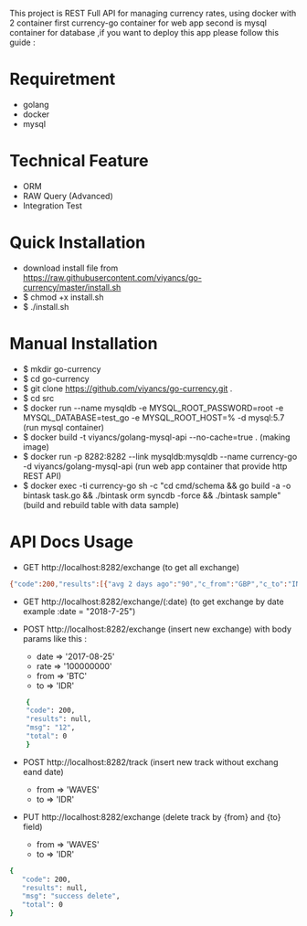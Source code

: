 This project is REST Full API for managing currency rates, using docker with 2 container first currency-go container  for web app second is mysql container for database ,if you want to  deploy this app please follow this guide :

Requiretment
============
- golang
- docker
- mysql

Technical Feature
===================
- ORM
- RAW Query (Advanced)
- Integration Test

Quick Installation
===========
- download install file from https://raw.githubusercontent.com/viyancs/go-currency/master/install.sh
- $ chmod +x install.sh
- $ ./install.sh

Manual Installation
==========
- $ mkdir go-currency
- $ cd go-currency
- $ git clone https://github.com/viyancs/go-currency.git .
- $ cd src
- $ docker run --name mysqldb -e MYSQL_ROOT_PASSWORD=root -e MYSQL_DATABASE=test_go -e MYSQL_ROOT_HOST=% -d mysql:5.7 (run mysql container)
- $ docker build -t viyancs/golang-mysql-api --no-cache=true . (making image)
- $ docker run -p 8282:8282 --link mysqldb:mysqldb --name currency-go -d viyancs/golang-mysql-api (run web app container that provide http REST API)
- $ docker exec -ti currency-go sh -c "cd cmd/schema && go build -a -o bintask task.go && ./bintask orm syncdb -force && ./bintask sample" (build and rebuild table with data sample)


API Docs Usage
==========
- GET http://localhost:8282/exchange (to get all exchange)

``` bash
{"code":200,"results":[{"avg 2 days ago":"90","c_from":"GBP","c_to":"INR","date":"2018-07-25 00:00:00","id":"4","rate":"90.4866"},{"avg 2 days ago":"14750","c_from":"USD","c_to":"IDR","date":"2018-07-25 00:00:00","id":"5","rate":"14750"},{"avg 2 days ago":"1","c_from":"USD","c_to":"GBP","date":"2018-07-25 00:00:00","id":"6","rate":"0.761913"},{"avg 2 days ago":"0","c_from":"USD","c_to":"JPN","date":"2018-07-25 00:00:00","id":"7","rate":"insufficient data"},{"avg 2 days ago":"0","c_from":"JPN","c_to":"GBP","date":"2018-07-25 00:00:00","id":"8","rate":"insufficient data"},{"avg 2 days ago":"130000000","c_from":"BTC","c_to":"IDR","date":"2018-07-25 00:00:00","id":"10","rate":"130000000"}],"msg":"","total":6}

```

- GET http://localhost:8282/exchange/(:date) (to get exchange by date example :date = "2018-7-25")

- POST http://localhost:8282/exchange (insert new exchange) with body params like this :
    - date => '2017-08-25'
    - rate => '100000000'
    - from => 'BTC'
    - to   => 'IDR'
    
```bash
    {
    "code": 200,
    "results": null,
    "msg": "12",
    "total": 0
    }
```
    
- POST http://localhost:8282/track (insert new track without exchang eand date)
    - from => 'WAVES'
    - to   => 'IDR'
    
- PUT http://localhost:8282/exchange (delete track by {from} and {to} field)
    - from => 'WAVES'
    - to => 'IDR'
    
 ``` bash 
 {
    "code": 200,
    "results": null,
    "msg": "success delete",
    "total": 0
}
 ```

